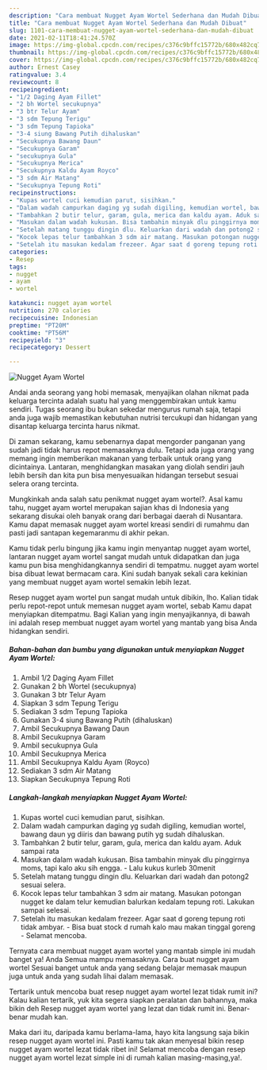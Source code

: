 ```yaml
---
description: "Cara membuat Nugget Ayam Wortel Sederhana dan Mudah Dibuat"
title: "Cara membuat Nugget Ayam Wortel Sederhana dan Mudah Dibuat"
slug: 1101-cara-membuat-nugget-ayam-wortel-sederhana-dan-mudah-dibuat
date: 2021-02-11T18:41:24.570Z
image: https://img-global.cpcdn.com/recipes/c376c9bffc15772b/680x482cq70/nugget-ayam-wortel-foto-resep-utama.jpg
thumbnail: https://img-global.cpcdn.com/recipes/c376c9bffc15772b/680x482cq70/nugget-ayam-wortel-foto-resep-utama.jpg
cover: https://img-global.cpcdn.com/recipes/c376c9bffc15772b/680x482cq70/nugget-ayam-wortel-foto-resep-utama.jpg
author: Ernest Casey
ratingvalue: 3.4
reviewcount: 8
recipeingredient:
- "1/2 Daging Ayam Fillet"
- "2 bh Wortel secukupnya"
- "3 btr Telur Ayam"
- "3 sdm Tepung Terigu"
- "3 sdm Tepung Tapioka"
- "3-4 siung Bawang Putih dihaluskan"
- "Secukupnya Bawang Daun"
- "Secukupnya Garam"
- "secukupnya Gula"
- "Secukupnya Merica"
- "Secukupnya Kaldu Ayam Royco"
- "3 sdm Air Matang"
- "Secukupnya Tepung Roti"
recipeinstructions:
- "Kupas wortel cuci kemudian parut, sisihkan."
- "Dalam wadah campurkan daging yg sudah digiling, kemudian wortel, bawang daun yg diiris dan bawang putih yg sudah dihaluskan."
- "Tambahkan 2 butir telur, garam, gula, merica dan kaldu ayam. Aduk sampai rata"
- "Masukan dalam wadah kukusan. Bisa tambahin minyak dlu pinggirnya moms, tapi kalo aku sih engga. Lalu kukus kurleb 30menit"
- "Setelah matang tunggu dingin dlu. Keluarkan dari wadah dan potong2 sesuai selera."
- "Kocok lepas telur tambahkan 3 sdm air matang. Masukan potongan nugget ke dalam telur kemudian balurkan kedalam tepung roti. Lakukan sampai selesai."
- "Setelah itu masukan kedalam frezeer. Agar saat d goreng tepung roti tidak ambyar.  Bisa buat stock d rumah kalo mau makan tinggal goreng Selamat mencoba."
categories:
- Resep
tags:
- nugget
- ayam
- wortel

katakunci: nugget ayam wortel 
nutrition: 270 calories
recipecuisine: Indonesian
preptime: "PT20M"
cooktime: "PT56M"
recipeyield: "3"
recipecategory: Dessert

---
```



![Nugget Ayam Wortel](https://img-global.cpcdn.com/recipes/c376c9bffc15772b/680x482cq70/nugget-ayam-wortel-foto-resep-utama.jpg)

Andai anda seorang yang hobi memasak, menyajikan olahan nikmat pada keluarga tercinta adalah suatu hal yang menggembirakan untuk kamu sendiri. Tugas seorang ibu bukan sekedar mengurus rumah saja, tetapi anda juga wajib memastikan kebutuhan nutrisi tercukupi dan hidangan yang disantap keluarga tercinta harus nikmat.

Di zaman  sekarang, kamu sebenarnya dapat mengorder panganan yang sudah jadi tidak harus repot memasaknya dulu. Tetapi ada juga orang yang memang ingin memberikan makanan yang terbaik untuk orang yang dicintainya. Lantaran, menghidangkan masakan yang diolah sendiri jauh lebih bersih dan kita pun bisa menyesuaikan hidangan tersebut sesuai selera orang tercinta. 



Mungkinkah anda salah satu penikmat nugget ayam wortel?. Asal kamu tahu, nugget ayam wortel merupakan sajian khas di Indonesia yang sekarang disukai oleh banyak orang dari berbagai daerah di Nusantara. Kamu dapat memasak nugget ayam wortel kreasi sendiri di rumahmu dan pasti jadi santapan kegemaranmu di akhir pekan.

Kamu tidak perlu bingung jika kamu ingin menyantap nugget ayam wortel, lantaran nugget ayam wortel sangat mudah untuk didapatkan dan juga kamu pun bisa menghidangkannya sendiri di tempatmu. nugget ayam wortel bisa dibuat lewat bermacam cara. Kini sudah banyak sekali cara kekinian yang membuat nugget ayam wortel semakin lebih lezat.

Resep nugget ayam wortel pun sangat mudah untuk dibikin, lho. Kalian tidak perlu repot-repot untuk memesan nugget ayam wortel, sebab Kamu dapat menyiapkan ditempatmu. Bagi Kalian yang ingin menyajikannya, di bawah ini adalah resep membuat nugget ayam wortel yang mantab yang bisa Anda hidangkan sendiri.

<!--inarticleads1-->

##### Bahan-bahan dan bumbu yang digunakan untuk menyiapkan Nugget Ayam Wortel:

1. Ambil 1/2 Daging Ayam Fillet
1. Gunakan 2 bh Wortel (secukupnya)
1. Gunakan 3 btr Telur Ayam
1. Siapkan 3 sdm Tepung Terigu
1. Sediakan 3 sdm Tepung Tapioka
1. Gunakan 3-4 siung Bawang Putih (dihaluskan)
1. Ambil Secukupnya Bawang Daun
1. Ambil Secukupnya Garam
1. Ambil secukupnya Gula
1. Ambil Secukupnya Merica
1. Ambil Secukupnya Kaldu Ayam (Royco)
1. Sediakan 3 sdm Air Matang
1. Siapkan Secukupnya Tepung Roti




<!--inarticleads2-->

##### Langkah-langkah menyiapkan Nugget Ayam Wortel:

1. Kupas wortel cuci kemudian parut, sisihkan.
1. Dalam wadah campurkan daging yg sudah digiling, kemudian wortel, bawang daun yg diiris dan bawang putih yg sudah dihaluskan.
1. Tambahkan 2 butir telur, garam, gula, merica dan kaldu ayam. Aduk sampai rata
1. Masukan dalam wadah kukusan. Bisa tambahin minyak dlu pinggirnya moms, tapi kalo aku sih engga. - Lalu kukus kurleb 30menit
1. Setelah matang tunggu dingin dlu. Keluarkan dari wadah dan potong2 sesuai selera.
1. Kocok lepas telur tambahkan 3 sdm air matang. Masukan potongan nugget ke dalam telur kemudian balurkan kedalam tepung roti. Lakukan sampai selesai.
1. Setelah itu masukan kedalam frezeer. Agar saat d goreng tepung roti tidak ambyar.  - Bisa buat stock d rumah kalo mau makan tinggal goreng - Selamat mencoba.




Ternyata cara membuat nugget ayam wortel yang mantab simple ini mudah banget ya! Anda Semua mampu memasaknya. Cara buat nugget ayam wortel Sesuai banget untuk anda yang sedang belajar memasak maupun juga untuk anda yang sudah lihai dalam memasak.

Tertarik untuk mencoba buat resep nugget ayam wortel lezat tidak rumit ini? Kalau kalian tertarik, yuk kita segera siapkan peralatan dan bahannya, maka bikin deh Resep nugget ayam wortel yang lezat dan tidak rumit ini. Benar-benar mudah kan. 

Maka dari itu, daripada kamu berlama-lama, hayo kita langsung saja bikin resep nugget ayam wortel ini. Pasti kamu tak akan menyesal bikin resep nugget ayam wortel lezat tidak ribet ini! Selamat mencoba dengan resep nugget ayam wortel lezat simple ini di rumah kalian masing-masing,ya!.


